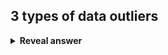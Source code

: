 ## 3 types of data outliers
<details>
<summary><b>Reveal answer</b></summary>
Data errors<br>Legitimate values<br>Fraudulent entries
</details>
